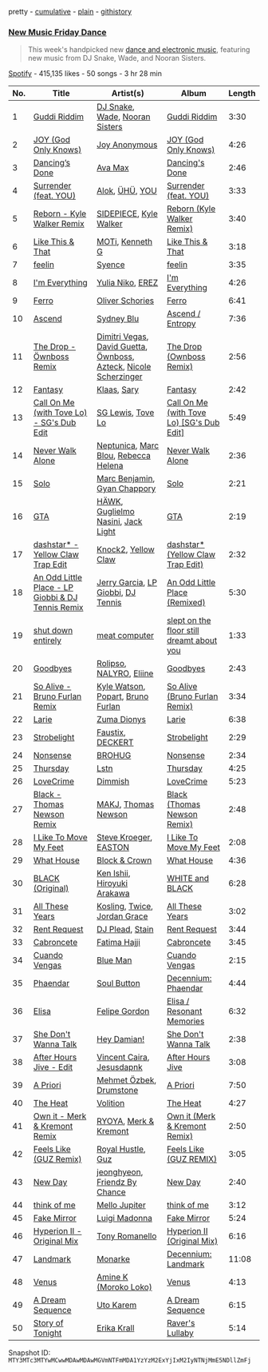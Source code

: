 pretty - [cumulative](/playlists/cumulative/37i9dQZF1DXa41CMuUARjl.md) - [plain](/playlists/plain/37i9dQZF1DXa41CMuUARjl) - [githistory](https://github.githistory.xyz/mackorone/spotify-playlist-archive/blob/main/playlists/plain/37i9dQZF1DXa41CMuUARjl)

### [New Music Friday Dance](https://open.spotify.com/playlist/37i9dQZF1DXa41CMuUARjl)

> This week's handpicked new <a href="spotify:genre:edm\_dance">dance and electronic music</a>, featuring new music from DJ Snake, Wade, and Nooran Sisters.

[Spotify](https://open.spotify.com/user/spotify) - 415,135 likes - 50 songs - 3 hr 28 min

| No. | Title | Artist(s) | Album | Length |
|---|---|---|---|---|
| 1 | [Guddi Riddim](https://open.spotify.com/track/5yN3wXc6fvM5SPTFjL6c4G) | [DJ Snake](https://open.spotify.com/artist/540vIaP2JwjQb9dm3aArA4), [Wade](https://open.spotify.com/artist/09iEIVQVBtTVjiuEdqqkIR), [Nooran Sisters](https://open.spotify.com/artist/2gFFvbbdzYzzWltI2HkZEV) | [Guddi Riddim](https://open.spotify.com/album/5LzVNj3OCqcPbYV9eV9CaN) | 3:30 |
| 2 | [JOY \(God Only Knows\)](https://open.spotify.com/track/2gTF3yPxvDpW2EAYbOVeIt) | [Joy Anonymous](https://open.spotify.com/artist/3pK4EcflBpG1Kpmjk5LK2R) | [JOY \(God Only Knows\)](https://open.spotify.com/album/6g4DJWWISxd3PwUFM9sleU) | 4:26 |
| 3 | [Dancing’s Done](https://open.spotify.com/track/06yG42F8p8l621YLki0rp2) | [Ava Max](https://open.spotify.com/artist/4npEfmQ6YuiwW1GpUmaq3F) | [Dancing's Done](https://open.spotify.com/album/6QqKTzhLeJmJBvueUe0Lf7) | 2:46 |
| 4 | [Surrender \(feat\. YOU\)](https://open.spotify.com/track/4v0SRIKcYUkNYhK2zLA6nf) | [Alok](https://open.spotify.com/artist/0NGAZxHanS9e0iNHpR8f2W), [ÜHÜ](https://open.spotify.com/artist/0kX81k87cBgYN7KffDI3fC), [YOU](https://open.spotify.com/artist/266PvBAoJzPdxt3dgkEsBW) | [Surrender \(feat\. YOU\)](https://open.spotify.com/album/6CeALTTb9SCKKEIzaQC8xl) | 3:33 |
| 5 | [Reborn \- Kyle Walker Remix](https://open.spotify.com/track/1FZdJkWfW2gaiKaH6D9uHB) | [SIDEPIECE](https://open.spotify.com/artist/5czbzNZZfWpyFgZyfT3Mkk), [Kyle Walker](https://open.spotify.com/artist/4kB1srfgZ4eok7CmDqyOJP) | [Reborn \(Kyle Walker Remix\)](https://open.spotify.com/album/1fz11B0ggLyG93dg9UKg6X) | 3:40 |
| 6 | [Like This & That](https://open.spotify.com/track/0DpQGxV3lJTV7KkfG5JZUp) | [MOTi](https://open.spotify.com/artist/1vo8zHmO1KzkuU9Xxh6J7W), [Kenneth G](https://open.spotify.com/artist/3qqvCq7mFIy9UfaXoj5w1w) | [Like This & That](https://open.spotify.com/album/1Y3x1bdEBYzY23dBguuVDa) | 3:18 |
| 7 | [feelin](https://open.spotify.com/track/4YI59ISwsktsUfXN63Cgng) | [Syence](https://open.spotify.com/artist/4VfTgWhy9PKLJN3xKJcDqf) | [feelin](https://open.spotify.com/album/03CMEBGbSGVkZQ0UyZbe3V) | 3:35 |
| 8 | [I'm Everything](https://open.spotify.com/track/5JyAuVWt07CDdmKl3w6a9w) | [Yulia Niko](https://open.spotify.com/artist/3RUNl0j2ISAQdC2Fxhj2q3), [EREZ](https://open.spotify.com/artist/0UKrJ4XldrkShYFCjRPhVa) | [I'm Everything](https://open.spotify.com/album/344T5wmPDAEJaKugZcjPuG) | 4:26 |
| 9 | [Ferro](https://open.spotify.com/track/55zEsncYwH9hFE4UicrOZa) | [Oliver Schories](https://open.spotify.com/artist/0iTjLBepeGaLgZS18kxgRq) | [Ferro](https://open.spotify.com/album/3lswks5ABD6HlwyiU5gXsc) | 6:41 |
| 10 | [Ascend](https://open.spotify.com/track/5npjPPmvxzqb7EFYTzxf9p) | [Sydney Blu](https://open.spotify.com/artist/2Js5903erwUWbAijR6A8rb) | [Ascend / Entropy](https://open.spotify.com/album/2Yq9TefvZ8BMe4ljeHN2GJ) | 7:36 |
| 11 | [The Drop \- Öwnboss Remix](https://open.spotify.com/track/0Sqo0vvIRcIQBD1XuTrH69) | [Dimitri Vegas](https://open.spotify.com/artist/2HkAI0YrEcgoR8QdaURqhO), [David Guetta](https://open.spotify.com/artist/1Cs0zKBU1kc0i8ypK3B9ai), [Öwnboss](https://open.spotify.com/artist/37czgDRfGMvgRiUKHvnnhj), [Azteck](https://open.spotify.com/artist/13NpuESz6tlK819yBs0PuS), [Nicole Scherzinger](https://open.spotify.com/artist/40xbWSB4JPdOkRyuTDy1oP) | [The Drop \(Ownboss Remix\)](https://open.spotify.com/album/0xpfN2PvmlHbF5ki5u3RJR) | 2:56 |
| 12 | [Fantasy](https://open.spotify.com/track/7gTz5MRjppI1Pdid7VX6Xy) | [Klaas](https://open.spotify.com/artist/25sJFKMqDENdsTF7zRXoif), [Sary](https://open.spotify.com/artist/64IRUxTrpRi86hkZqJEreW) | [Fantasy](https://open.spotify.com/album/54Dzt1WneTLVnfwWCKxoik) | 2:42 |
| 13 | [Call On Me \(with Tove Lo\) \- SG's Dub Edit](https://open.spotify.com/track/4cAESz6WLbrrpTvR3Confo) | [SG Lewis](https://open.spotify.com/artist/0GG2cWaonE4JPrjcCCQ1EG), [Tove Lo](https://open.spotify.com/artist/4NHQUGzhtTLFvgF5SZesLK) | [Call On Me \(with Tove Lo\) \[SG's Dub Edit\]](https://open.spotify.com/album/2Vv75hiDNkC3Te9FEUMRIC) | 5:49 |
| 14 | [Never Walk Alone](https://open.spotify.com/track/5vDUFAevjofyUJH348o7QT) | [Neptunica](https://open.spotify.com/artist/5dGsIOepO9ufQlXjW8KrPL), [Marc Blou](https://open.spotify.com/artist/3NqSZ6T8QqQLyA5baayI19), [Rebecca Helena](https://open.spotify.com/artist/76i2ylWmcnDTx38Va7Mwzr) | [Never Walk Alone](https://open.spotify.com/album/7AVCGOflgfsglePRa06a9g) | 2:36 |
| 15 | [Solo](https://open.spotify.com/track/4WtWbsUpHCIvSUxFbCfM5m) | [Marc Benjamin](https://open.spotify.com/artist/05KjvP5zdwtEIgEazqblZw), [Gyan Chappory](https://open.spotify.com/artist/7IFRE8unQCJ6Q2Md2OXtM1) | [Solo](https://open.spotify.com/album/0YOEEfwnc5W2YdcAVXLQHQ) | 2:21 |
| 16 | [GTA](https://open.spotify.com/track/39c9yG431efxO9v0DjpBCD) | [HÄWK](https://open.spotify.com/artist/0oPeHAZ3BpdlD8EyeBLady), [Guglielmo Nasini](https://open.spotify.com/artist/5L8AUf5S6M3XPD1foPgJ8j), [Jack Light](https://open.spotify.com/artist/4XbCACAI3mmUIkOL73aTjv) | [GTA](https://open.spotify.com/album/12jePp02uH0uU2Hu2E2ZpS) | 2:19 |
| 17 | [dashstar\* \- Yellow Claw Trap Edit](https://open.spotify.com/track/0fQlqbTeuXiUZnkmqTurOc) | [Knock2](https://open.spotify.com/artist/6mmSS7itNWKbapgG2eZbIg), [Yellow Claw](https://open.spotify.com/artist/47z7ZrgFoBvVpCnElCE3Zh) | [dashstar\* \(Yellow Claw Trap Edit\)](https://open.spotify.com/album/2WGGdPokwClK08HMWXgh62) | 2:32 |
| 18 | [An Odd Little Place \- LP Giobbi & DJ Tennis Remix](https://open.spotify.com/track/52lsGicAnyiQBGiLgfig5M) | [Jerry Garcia](https://open.spotify.com/artist/3QDaXfnxfQqqJQK5lSdjLN), [LP Giobbi](https://open.spotify.com/artist/3oKnyRhYWzNsTiss5n4Z1J), [DJ Tennis](https://open.spotify.com/artist/6vJvFV1A2CpT8s5B1oUN6t) | [An Odd Little Place \(Remixed\)](https://open.spotify.com/album/5L7ddlDPvjNCDhKXFrhBSc) | 5:30 |
| 19 | [shut down entirely](https://open.spotify.com/track/2iDIFn3hIbiwfsLtCggubr) | [meat computer](https://open.spotify.com/artist/7JU13ATc2v3kzIuSqNNPWN) | [slept on the floor still dreamt about you](https://open.spotify.com/album/40BEVH86n8EDOKZIy7Jg8S) | 1:33 |
| 20 | [Goodbyes](https://open.spotify.com/track/1DHwzoo2GUAfctjU497vhe) | [Rolipso](https://open.spotify.com/artist/1EtBmvqGOtWnjDgCUFQRqI), [NALYRO](https://open.spotify.com/artist/3XC1TzybOz2MUgUybEoUUf), [Eliine](https://open.spotify.com/artist/1E2Zt9ZCpNq2Styo5IzYHk) | [Goodbyes](https://open.spotify.com/album/4IJjpSxu4082epUefUX7at) | 2:43 |
| 21 | [So Alive \- Bruno Furlan Remix](https://open.spotify.com/track/7jOVna1TiWHTohHFk7DQyb) | [Kyle Watson](https://open.spotify.com/artist/7LJSAfWhO7jhjnewy6pKyZ), [Popart](https://open.spotify.com/artist/4zYDzghj5pRCtb506AafKI), [Bruno Furlan](https://open.spotify.com/artist/6gssIbF04dCX3COZvyr0JF) | [So Alive \(Bruno Furlan Remix\)](https://open.spotify.com/album/2yjDTgXs2M4phP4EvmBHCO) | 3:34 |
| 22 | [Larie](https://open.spotify.com/track/5n9U9n1EPoBpll9cDtB8S8) | [Zuma Dionys](https://open.spotify.com/artist/7qqEqY1pR6Uj2Z41HNuszd) | [Larie](https://open.spotify.com/album/0RikiewW0N6HhMdiOABC0B) | 6:38 |
| 23 | [Strobelight](https://open.spotify.com/track/7v27NOlRCjImx1rkXImaVr) | [Faustix](https://open.spotify.com/artist/6jPriOYMyUL9kNonBI1CNd), [DECKERT](https://open.spotify.com/artist/54GyyJSnlEI1jVkdGpbbrH) | [Strobelight](https://open.spotify.com/album/75vflp1ClfR2lQIjKUk3LO) | 2:29 |
| 24 | [Nonsense](https://open.spotify.com/track/0khMYTfrsvLJSwqsxknVJS) | [BROHUG](https://open.spotify.com/artist/3IHsD0sttucHrX8b32Vcab) | [Nonsense](https://open.spotify.com/album/13QSFgfxSLhToogFGs9YSg) | 2:34 |
| 25 | [Thursday](https://open.spotify.com/track/674eJylPTltR16ISBvUp3S) | [Lstn](https://open.spotify.com/artist/0OO1zgX3CUfJQwoOEBSKSp) | [Thursday](https://open.spotify.com/album/6tHlpSOXbM3YfWJcAPEuPI) | 4:25 |
| 26 | [LoveCrime](https://open.spotify.com/track/1FeltVvTT7clONLywe6cnu) | [Dimmish](https://open.spotify.com/artist/3BPvVhOECwv7HSHVZaq3BG) | [LoveCrime](https://open.spotify.com/album/7eLvaXXiSai7SrPzJpmVMz) | 5:23 |
| 27 | [Black \- Thomas Newson Remix](https://open.spotify.com/track/6N8Z3RyhTXMct5ke3Wzp7E) | [MAKJ](https://open.spotify.com/artist/3PtCud9dIdOv4exrzdZZ1C), [Thomas Newson](https://open.spotify.com/artist/66MrdPDHTjnnMOTBmC81q5) | [Black \(Thomas Newson Remix\)](https://open.spotify.com/album/2hldjjomGPdQICe2M3E97l) | 2:48 |
| 28 | [I Like To Move My Feet](https://open.spotify.com/track/2JzfBaM1PqUM4ecB9JrIDo) | [Steve Kroeger](https://open.spotify.com/artist/3RuKMixE6jnuXqEx1Jy1om), [EASTON](https://open.spotify.com/artist/1C8AF3HUn2d2rRz1z4Ukv1) | [I Like To Move My Feet](https://open.spotify.com/album/5li8N9EutB9i6cy1l3DGNn) | 2:08 |
| 29 | [What House](https://open.spotify.com/track/3wkFAa5oAbvmpnvOy4ERQn) | [Block & Crown](https://open.spotify.com/artist/5jO3o2nsu0GTQBc8Lgcna7) | [What House](https://open.spotify.com/album/5qGSPVOzHm5eT8WUndfztq) | 4:36 |
| 30 | [BLACK \(Original\)](https://open.spotify.com/track/77mcSQLPQUfFm3npV5f9VK) | [Ken Ishii](https://open.spotify.com/artist/0Jb1cpfG4GB6pZfroFhAw0), [Hiroyuki Arakawa](https://open.spotify.com/artist/5a2jgIn06mnOjXUETP3mwS) | [WHITE and BLACK](https://open.spotify.com/album/2zm7V9JKzeZnJRz22dFNHe) | 6:28 |
| 31 | [All These Years](https://open.spotify.com/track/48mvPPmDpu9tH0AGo9RVI1) | [Kosling](https://open.spotify.com/artist/1dsilrkrvxXE6I02SWfDYD), [Twice](https://open.spotify.com/artist/2Zw4OTbItVXfEj2HPi3I9D), [Jordan Grace](https://open.spotify.com/artist/0NST5cNxDtRZuToY6ngC0k) | [All These Years](https://open.spotify.com/album/3LXVWuAuTz3Qji9u9Wh7AV) | 3:02 |
| 32 | [Rent Request](https://open.spotify.com/track/4Od7jtoYfrMHteQ8CDH59j) | [DJ Plead](https://open.spotify.com/artist/3srk7xv520Ls9D09QMpEJg), [Stain](https://open.spotify.com/artist/1OX7sfFYYwIbyEBhszHx8Y) | [Rent Request](https://open.spotify.com/album/4B7LUTkhOYmEwi25XXhdAf) | 3:44 |
| 33 | [Cabroncete](https://open.spotify.com/track/1xPm1Gy46lvDV3WHOm2ndy) | [Fatima Hajji](https://open.spotify.com/artist/6jZSXmTCxZhFfYELtp78Ci) | [Cabroncete](https://open.spotify.com/album/2mMHq4hPrc3a7Es0iRHnxW) | 3:45 |
| 34 | [Cuando Vengas](https://open.spotify.com/track/1l0aHFk8ABCVRTshocDReQ) | [Blue Man](https://open.spotify.com/artist/5bVrQimnfCnZacitI0aejI) | [Cuando Vengas](https://open.spotify.com/album/1fR6tN5tfSC8r2Zmux1LGz) | 2:15 |
| 35 | [Phaendar](https://open.spotify.com/track/1g3RmkihlvSvSbiB1JduDz) | [Soul Button](https://open.spotify.com/artist/5mcH5yOO7QWoT8CuL8JxEm) | [Decennium: Phaendar](https://open.spotify.com/album/5BxLJ838oHmHfTtIOYex55) | 4:44 |
| 36 | [Elisa](https://open.spotify.com/track/4LcHy6X49TAfsXmWSNY7QY) | [Felipe Gordon](https://open.spotify.com/artist/7rQKvsWUOJgXmInx2JuaXj) | [Elisa / Resonant Memories](https://open.spotify.com/album/2QTgtyNic8tXuMrah7m3wg) | 6:32 |
| 37 | [She Don't Wanna Talk](https://open.spotify.com/track/2Of1FPGtBIZ7XFDOxTzDdS) | [Hey Damian!](https://open.spotify.com/artist/332FeKtYNS9dPXR8SE2amj) | [She Don't Wanna Talk](https://open.spotify.com/album/5D3Og795pQlmc8wzTXt9cy) | 2:38 |
| 38 | [After Hours Jive \- Edit](https://open.spotify.com/track/5f7QgWB2GfqD5tANYNw5Vf) | [Vincent Caira](https://open.spotify.com/artist/7k7rFBWrEfJJWjDubjkRNw), [Jesusdapnk](https://open.spotify.com/artist/0o2w0u3R0zlCbk04yOZxmU) | [After Hours Jive](https://open.spotify.com/album/3s1KuUTRlK6X0ublwhxzwK) | 3:08 |
| 39 | [A Priori](https://open.spotify.com/track/149mJQCvL4HsIMtfaHqXcb) | [Mehmet Özbek](https://open.spotify.com/artist/3oirDQR9QcyQvqjEZSMLFu), [Drumstone](https://open.spotify.com/artist/7tCFigbe2WuE8DzGoNrMvj) | [A Priori](https://open.spotify.com/album/2s2HcuAUxwdGWRD1dTHF64) | 7:50 |
| 40 | [The Heat](https://open.spotify.com/track/6wkrGYU8DN8D96nemCn9uw) | [Volition](https://open.spotify.com/artist/2AW1TJJr6LIQOvQBJnHaqm) | [The Heat](https://open.spotify.com/album/0s0enM3qBhNunPz4zcYlBE) | 4:27 |
| 41 | [Own it \- Merk & Kremont Remix](https://open.spotify.com/track/2HyNDiFsnZELQmaW3kmiIs) | [RYOYA](https://open.spotify.com/artist/6v4ImAkv5yrPwGjNAvQ1Dd), [Merk & Kremont](https://open.spotify.com/artist/5rRcnWrevHgbuWjl7Lhft7) | [Own it \(Merk & Kremont Remix\)](https://open.spotify.com/album/1FKIJ0Ip0yT8KNVSKN3V3H) | 2:50 |
| 42 | [Feels Like \(GUZ Remix\)](https://open.spotify.com/track/4nMSzrs2RLffXjOvYwk5bs) | [Royal Hustle](https://open.spotify.com/artist/0tMNKTGmcpkPRFwfgVlUwu), [Guz](https://open.spotify.com/artist/2T86EVnDCP64EaVKRXIcRx) | [Feels Like \(GUZ REMIX\)](https://open.spotify.com/album/0FSFTyppjSlVbZ6vDx3le9) | 3:05 |
| 43 | [New Day](https://open.spotify.com/track/5tfa48lIs4pPbSPyLurYZY) | [jeonghyeon](https://open.spotify.com/artist/6sxcddx1xFwv0MblwbXNVq), [Friendz By Chance](https://open.spotify.com/artist/2MhwZ9lBlMCnrH3qpmxOlE) | [New Day](https://open.spotify.com/album/3YBKbUbzNym3dom6UEpbYF) | 2:40 |
| 44 | [think of me](https://open.spotify.com/track/6Tab7GodvSQx1mUEbEyN2o) | [Mello Jupiter](https://open.spotify.com/artist/5uM9zhLZdIzlTPjZ71Myt3) | [think of me](https://open.spotify.com/album/4VkwQEmFX1PckHNbbS8UzW) | 3:12 |
| 45 | [Fake Mirror](https://open.spotify.com/track/3JwjI2Mb0b5WJWjmf1eNxo) | [Luigi Madonna](https://open.spotify.com/artist/16LyZ7r3rzPJqljgvz0fvq) | [Fake Mirror](https://open.spotify.com/album/0pBk5zaqAxcLIpL1q7MLnk) | 5:24 |
| 46 | [Hyperion II \- Original Mix](https://open.spotify.com/track/2eSXLK7gYqsgZs6boWleU1) | [Tony Romanello](https://open.spotify.com/artist/6bQjjM7IF0eLgxjiJHwhOt) | [Hyperion II \(Original Mix\)](https://open.spotify.com/album/4Zto5iuNylrC4RaG4dOkPc) | 6:16 |
| 47 | [Landmark](https://open.spotify.com/track/31evGf3W9C37kC0h6lmV62) | [Monarke](https://open.spotify.com/artist/5uPPX33s71WjX25P1DfqVk) | [Decennium: Landmark](https://open.spotify.com/album/13R8LxyJ1l4974Bs7skY3K) | 11:08 |
| 48 | [Venus](https://open.spotify.com/track/6mDZz0XcSK9bQRD938LAfi) | [Amine K \(Moroko Loko\)](https://open.spotify.com/artist/4Jh6PxSFH7CrZrQpDivlYf) | [Venus](https://open.spotify.com/album/5tIFW4nVvV2EGktpDeuo2j) | 4:13 |
| 49 | [A Dream Sequence](https://open.spotify.com/track/2locdWsh6ZpDVxgso4U8ff) | [Uto Karem](https://open.spotify.com/artist/6KBbbE4QVlVQwFNIXrD8hF) | [A Dream Sequence](https://open.spotify.com/album/64pfheGODRtVRT8cnNfEfm) | 6:15 |
| 50 | [Story of Tonight](https://open.spotify.com/track/0f32CRn5lGMD5i9MhCqOL3) | [Erika Krall](https://open.spotify.com/artist/1mFosR8GfDea3Vvdfcz48W) | [Raver's Lullaby](https://open.spotify.com/album/18RarJvqJ8oNrMeDqtrSPK) | 5:14 |

Snapshot ID: `MTY3MTc3MTYwMCwwMDAwMDAwMGVmNTFmMDA1YzYzM2ExYjIxM2IyNTNjMmE5NDllZmFj`
